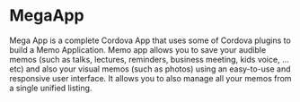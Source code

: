 MegaApp
===
Mega App is a complete Cordova App that uses some of Cordova plugins to build a Memo Application. Memo app allows you to save your audible memos (such as talks, lectures, reminders, business meeting, kids voice, …etc) and also your visual memos (such as photos) using an easy-to-use and responsive user interface. It allows you to also manage all your memos from a single unified listing.

